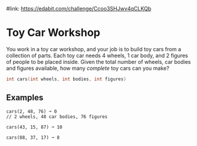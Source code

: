 #link: https://edabit.com/challenge/Ccoo3SHJwv4qCLKQb



# Toy Car Workshop

You work in a toy car workshop, and your job is to build toy cars from a  collection of parts. Each toy car needs 4 wheels, 1 car body, and 2  figures of people to be placed inside. Given the total number of wheels, car bodies and figures available, how many *complete* toy cars can you make?

```c++
int cars(int wheels, int bodies, int figures)
```



## Examples

```
cars(2, 48, 76) ➞ 0
// 2 wheels, 48 car bodies, 76 figures

cars(43, 15, 87) ➞ 10

cars(88, 37, 17) ➞ 8
```

